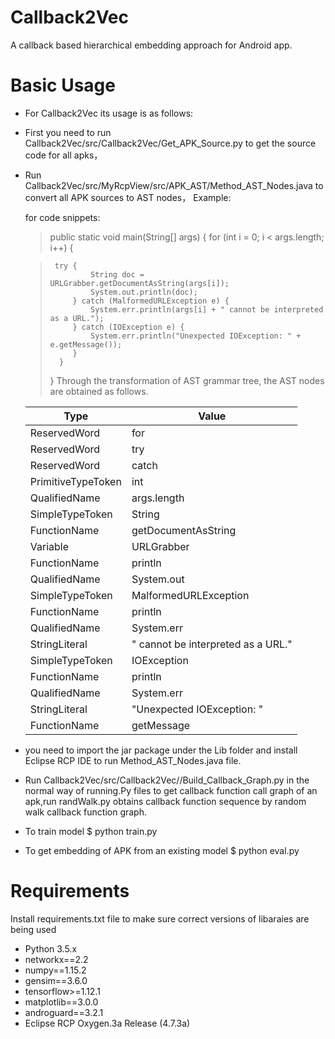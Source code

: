 # Callback2Vec
A callback based hierarchical embedding approach for Android app.
# Basic Usage
- For Callback2Vec its usage is as follows:
- First you need to run Callback2Vec/src/Callback2Vec/Get_APK_Source.py to get the source code for all apks，
- Run Callback2Vec/src/MyRcpView/src/APK_AST/Method_AST_Nodes.java to convert all APK sources to AST nodes，
  Example:
  
  for code snippets:
  
  > public static void main(String[] args) {
  >    for (int i = 0; i < args.length; i++) {
  
  >      try {
  >              String doc = URLGrabber.getDocumentAsString(args[i]);
  >              System.out.println(doc);
  >          } catch (MalformedURLException e) {
  >              System.err.println(args[i] + " cannot be interpreted as a URL.");
  >          } catch (IOException e) {
  >              System.err.println("Unexpected IOException: " + e.getMessage());
  >          }
  >       }
  > }
  Through the transformation of AST grammar tree, the AST nodes are obtained as follows.
  
  Type     | Value
  -------- | -----
  ReservedWord  | for
  ReservedWord  | try
  ReservedWord  | catch
  PrimitiveTypeToken  | int
  QualifiedName  | args.length
  SimpleTypeToken  | String
  FunctionName  | getDocumentAsString
  Variable  | URLGrabber
  FunctionName  | println
  QualifiedName  | System.out
  SimpleTypeToken  | MalformedURLException
  FunctionName  | println
  QualifiedName  | System.err
  StringLiteral  | " cannot be interpreted as a URL."
  SimpleTypeToken  | IOException
  FunctionName  | println
  QualifiedName  | System.err
  StringLiteral  | "Unexpected IOException: "
  FunctionName  | getMessage
- you need to import the jar package under the Lib folder and install Eclipse RCP IDE to run Method_AST_Nodes.java
  file.
- Run Callback2Vec/src/Callback2Vec//Build_Callback_Graph.py in the normal way of running.Py files to get callback 
  function call graph of an apk,run randWalk.py obtains callback function sequence by random walk callback function graph.
- To train model
$ python train.py
- To get embedding of APK from an  existing model
$ python eval.py
# Requirements
Install requirements.txt file to make sure correct versions of libaraies are being used
- Python 3.5.x
- networkx==2.2
- numpy==1.15.2
- gensim==3.6.0
- tensorflow>=1.12.1
- matplotlib==3.0.0
- androguard==3.2.1
- Eclipse RCP Oxygen.3a Release (4.7.3a)
